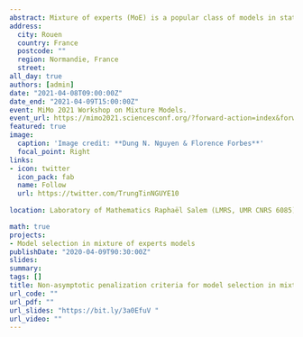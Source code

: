 ```yaml
---
abstract: Mixture of experts (MoE) is a popular class of models in statistics and machine learning that has sustained attention over the years, due to its flexibility and effectiveness. We consider the Gaussian-gated localized MoE (GLoME) regression model for modeling heterogeneous data. This model poses challenging questions with respect to the statistical estimation and model selection problems, including feature selection, both from the computational and theoretical points of view. We study the problem of estimating the number of components of the GLoME model, in a penalized maximum likelihood estimation framework. We provide a lower bound on the penalty that ensures a weak oracle inequality is satisfied by our estimator. To support our theoretical result, we perform numerical experiments on simulated and real data, which illustrate the performance of our finite-sample oracle inequality.
address:
  city: Rouen
  country: France
  postcode: ""
  region: Normandie, France
  street: 
all_day: true
authors: [admin]
date: "2021-04-08T09:00:00Z"
date_end: "2021-04-09T15:00:00Z"
event: MiMo 2021 Workshop on Mixture Models.
event_url: https://mimo2021.sciencesconf.org/?forward-action=index&forward-controller=index&lang=en
featured: true
image:
  caption: 'Image credit: **Dung N. Nguyen & Florence Forbes**'
  focal_point: Right
links:
- icon: twitter
  icon_pack: fab
  name: Follow
  url: https://twitter.com/TrungTinNGUYE10
  
location: Laboratory of Mathematics Raphaël Salem (LMRS, UMR CNRS 6085)

math: true
projects:
- Model selection in mixture of experts models
publishDate: "2020-04-09T90:30:00Z"
slides: 
summary: 
tags: []
title: Non-asymptotic penalization criteria for model selection in mixture of experts models
url_code: ""
url_pdf: ""
url_slides: "https://bit.ly/3a0EfuV "
url_video: ""
---
```

<!---
The program includes talks on statistical methods for mixture models, both from a theoretical and a practical point of view, so that the conference should gather specialists from the different communities. The participation of junior researchers as well as PhD students is particularly encouraged. This workshop is organized under the project [**SMILES**](https://smiles.lmno.cnrs.fr/index.html) (Statistical Modeling and Inference for unsupervised Learning at LargE-Scale) funded by the french National Research Agency (ANR). It is also connected to the ex-RIN project [**AStERiCS**](https://asterics.lmno.cnrs.fr/index.html) (Scaled Statistical Learning for Representation and Unsupervised Classification), which was funded by the region Normandy, and the final culmination of which MiMo2020 (cancelled due to Covid-19 crisis) should have been.

{{% alert note %}}
Click on the **Slides** button above to view the built-in slides feature.
{{% /alert %}}

Slides can be added in a few ways:

- **Create** slides using Academic's [*Slides*](https://sourcethemes.com/academic/docs/managing-content/#create-slides) feature and link using `slides` parameter in the front matter of the talk file
- **Upload** an existing slide deck to `static/` and link using `url_slides` parameter in the front matter of the talk file
- **Embed** your slides (e.g. Google Slides) or presentation video on this page using [shortcodes](https://sourcethemes.com/academic/docs/writing-markdown-latex/).

Further talk details can easily be added to this page using *Markdown* and $\rm \LaTeX$ math code.
-->